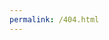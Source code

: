 ```yaml
---
permalink: /404.html
---
```

<script>location.href=location.href.replace(location.host,'minecraft.fandom.com/zh')</script>
